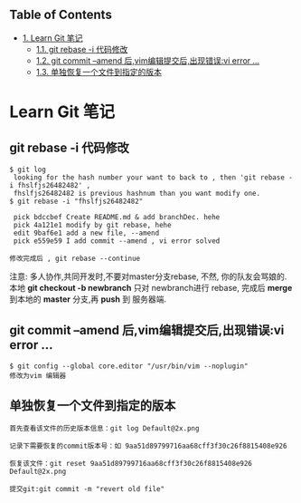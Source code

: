 <div id="table-of-contents">
<h2>Table of Contents</h2>
<div id="text-table-of-contents">
<ul>
<li><a href="#orgheadline4">1. Learn Git 笔记</a>
<ul>
<li><a href="#orgheadline1">1.1. git rebase -i 代码修改</a></li>
<li><a href="#orgheadline2">1.2. git commit &#x2013;amend 后,vim编辑提交后,出现错误:vi error &#x2026;</a></li>
<li><a href="#orgheadline3">1.3. 单独恢复一个文件到指定的版本</a></li>
</ul>
</li>
</ul>
</div>
</div>

# Learn Git 笔记<a id="orgheadline4"></a>

## git rebase -i 代码修改<a id="orgheadline1"></a>

    $ git log 
     looking for the hash number your want to back to , then 'git rebase -i fhslfjs26482482' , 
     fhslfjs26482482 is previous hashnum than you want modify one.
    $ git rebase -i "fhslfjs26482482"
    
     pick bdccbef Create README.md & add branchDec. hehe                                                  
     pick 4a121e1 modify by git rebase, hehe                                                              
     edit 9baf6e1 add a new file, --amend                                                                 
     pick e559e59 I add commit --amend , vi error solved 
    
    修改完成后 , git rebase --continue

注意: 多人协作,共同开发时,不要对master分支rebase, 不然, 你的队友会骂娘的.  
      本地  **git checkout -b newbranch** 只对 newbranch进行 rebase, 完成后 **merge** 到本地的 **master** 分支,再 **push** 到 服务器端.

## git commit &#x2013;amend 后,vim编辑提交后,出现错误:vi error &#x2026;<a id="orgheadline2"></a>

    $ git config --global core.editor "/usr/bin/vim --noplugin"
    修改为vim 编辑器

## 单独恢复一个文件到指定的版本<a id="orgheadline3"></a>

    首先查看该文件的历史版本信息：git log Default@2x.png
    
    记录下需要恢复的commit版本号：如 9aa51d89799716aa68cff3f30c26f8815408e926
    
    恢复该文件：git reset 9aa51d89799716aa68cff3f30c26f8815408e926 Default@2x.png
    
    提交git:git commit -m "revert old file"
